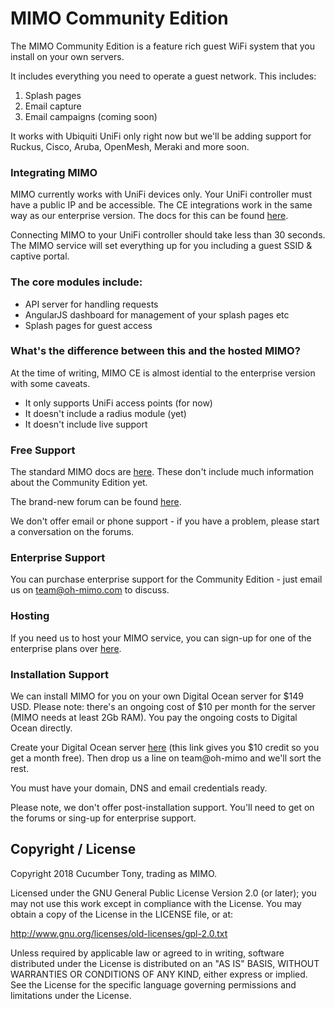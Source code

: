 # MIMO Community Edition

The MIMO Community Edition is a feature rich guest WiFi system that you install on your own servers.

It includes everything you need to operate a guest network. This includes:

1. Splash pages
2. Email capture
3. Email campaigns (coming soon)

It works with Ubiquiti UniFi only right now but we'll be adding support for Ruckus, Cisco, Aruba, OpenMesh, Meraki and more soon.

### Integrating MIMO

MIMO currently works with UniFi devices only. Your UniFi controller must have a public IP and be accessible. The CE integrations work in the same way as our enterprise version. The docs for this can be found [here](https://docs.oh-mimo.com/integrations/ubiquiti-unifi-splash-integration).

Connecting MIMO to your UniFi controller should take less than 30 seconds. The MIMO service will set everything up for you including a guest SSID & captive portal.

### The core modules include:

- API server for handling requests
- AngularJS dashboard for management of your splash pages etc
- Splash pages for guest access

### What's the difference between this and the hosted MIMO?

At the time of writing, MIMO CE is almost idential to the enterprise version with some caveats.

- It only supports UniFi access points (for now)
- It doesn't include a radius module (yet)
- It doesn't include live support

### Free Support

The standard MIMO docs are [here](https://docs.oh-mimo.com). These don't include much information about the Community Edition yet. 

The brand-new forum can be found [here](https://discuss.oh-mimo.com/).

We don't offer email or phone support - if you have a problem, please start a conversation on the forums.

### Enterprise Support

You can purchase enterprise support for the Community Edition - just email us on team@oh-mimo.com to discuss.

### Hosting

If you need us to host your MIMO service, you can sign-up for one of the enterprise plans over [here](https://oh-mimo.com/plans).

### Installation Support

We can install MIMO for you on your own Digital Ocean server for $149 USD. Please note: there's an ongoing cost of $10 per month for the server (MIMO needs at least 2Gb RAM). You pay the ongoing costs to Digital Ocean directly. 

Create your Digital Ocean server [here](https://m.do.co/c/8504487cbb3a) (this link gives you $10 credit so you get a month free). Then drop us a line on team@oh-mimo and we'll sort the rest. 

You must have your domain, DNS and email credentials ready. 

Please note, we don't offer post-installation support. You'll need to get on the forums or sing-up for enterprise support.

## Copyright / License

Copyright 2018 Cucumber Tony, trading as MIMO.

Licensed under the GNU General Public License Version 2.0 (or later);
you may not use this work except in compliance with the License.
You may obtain a copy of the License in the LICENSE file, or at:

   http://www.gnu.org/licenses/old-licenses/gpl-2.0.txt

Unless required by applicable law or agreed to in writing, software
distributed under the License is distributed on an "AS IS" BASIS,
WITHOUT WARRANTIES OR CONDITIONS OF ANY KIND, either express or implied.
See the License for the specific language governing permissions and
limitations under the License.
